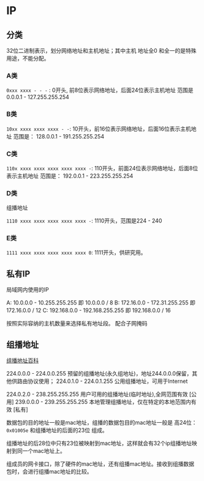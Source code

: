 # IP

## 分类

32位二进制表示，划分网络地址和主机地址；其中主机 地址全0 和全一的是特殊用途，不能分配。

### A类

`0xxx xxxx - - -` : 0开头, 前8位表示网络地址，后面24位表示主机地址
范围是0.0.0.1 - 127.255.255.254

### B类

`10xx xxxx xxxx xxxx - -`: 10开头，前16位表示网络地址，后面16位表示主机地址
范围是： 128.0.0.1 - 191.255.255.254

### C类

`110x xxxx xxxx xxxx xxxx xxxx -`: 110开头，前面24位表示网络地址，后面8位表示主机地址
范围是： 192.0.0.1 - 223.255.255.254

### D类

组播地址

`1110 xxxx xxxx xxxx xxxx xxxx -`: 1110开头，范围是224 - 240

### E类

`1111 xxxx xxxx xxxx xxxx xxxx 0`: 1111开头，供研究用。

## 私有IP

局域网内使用的IP

A: 10.0.0.0 - 10.255.255.255 即 10.0.0.0 / 8
B: 172.16.0.0 - 172.31.255.255 即 172.16.0.0 / 12
C: 192.168.0.0 - 192.168.255.255 即 192.168.0.0 / 16

按照实际容纳的主机数量来选择私有地址段。 配合子网掩码

## 组播地址

[组播地址百科](https://baike.baidu.com/item/%E7%BB%84%E6%92%AD%E5%9C%B0%E5%9D%80/6095039?fr=aladdin)

224.0.0.0 - 224.0.0.255 预留的组播地址(永久组地址)，地址244.0.0.0保留，其他供路由协议使用；
224.0.1.0 - 224.0.1.255 公用组播地址，可用于Internet

224.0.2.0 - 238.255.255.255  用户可用的组播地址(临时地址),全网范围有效 [公用]
239.0.0.0 - 239.255.255.255 本地管理组播地址，仅在特定的本地范围内有效 [私有]

数据包的目的地址一般是mac地址，组播的数据包目的mac地址一般是 高24位：`0x01005e`  和组播地址的后面的23位 组成。

组播地址的后28位中只有23位被映射到mac地址，这样就会有32个ip组播地址映射到同一个mac地址上。

组成员的网卡接口，除了硬件的mac地址，还有组播mac地址。接收到组播数据包时，会进行组播mac地址的比较。

